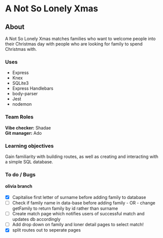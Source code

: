 # A Not So Lonely Xmas

## About

A Not So Lonely Xmas matches families who want to welcome people into their Christmas day with people who are looking for family to spend Christmas with.

### Uses

 - Express
 - Knex
 - SQLite3
 - Express Handlebars
 - body-parser
 - Jest
 - nodemon

### Team Roles

**Vibe checker:** Shadae  
**Git manager:** Ado

### Learning objectives

Gain familiarity with building routes, as well as creating and interacting with a simple SQL database.


### To do / Bugs

#### olivia branch

- [x] Capitalise first letter of surname before adding family to database  
- [ ] Check if family name in data-base before adding family - OR - change getFamily to return family by id rather than surname  
- [ ] Create match page which notifies users of successful match and updates db accordingly  
- [ ] Add drop down on family and loner detail pages to select match!   
- [x] split routes out to seperate pages   
